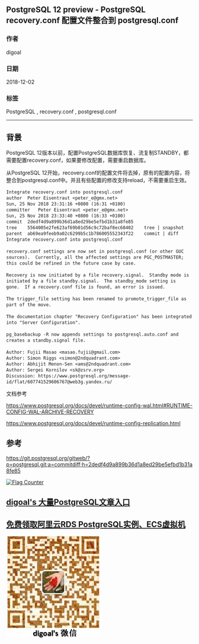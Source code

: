 ## PostgreSQL 12 preview - PostgreSQL recovery.conf 配置文件整合到 postgresql.conf  
                                                                                          
### 作者                                                                                                                                       
digoal                                                                                     
                                                                                            
### 日期                                                                                       
2018-12-02                                                                                      
                                                                                        
### 标签                                                                                     
PostgreSQL , recovery.conf , postgresql.conf   
                                                                                          
----                                                                                    
                                                                                             
## 背景            
PostgreSQL 12版本以前，配置PostgreSQL数据库恢复、流复制STANDBY，都需要配置recovery.conf，如果要修改配置，需要重启数据库。  
  
从PostgreSQL 12开始，recovery.conf的配置文件将去掉，原有的配置内容，将整合到postgresql.conf中。并且有些配置的修改支持reload，不需要重启生效。  
  
```  
Integrate recovery.conf into postgresql.conf  
author	Peter Eisentraut <peter_e@gmx.net>	  
Sun, 25 Nov 2018 23:31:16 +0800 (16:31 +0100)  
committer	Peter Eisentraut <peter_e@gmx.net>	  
Sun, 25 Nov 2018 23:33:40 +0800 (16:33 +0100)  
commit	2dedf4d9a899b36d1a8ed29be5efbd1b31a8fe85  
tree	5564005e2fe623af69b01d56c9c72baf8ec68402	tree | snapshot  
parent	ab69ea9feeb9a02c6299b5c1b786005552343f22	commit | diff  
Integrate recovery.conf into postgresql.conf  
  
recovery.conf settings are now set in postgresql.conf (or other GUC  
sources).  Currently, all the affected settings are PGC_POSTMASTER;  
this could be refined in the future case by case.  
  
Recovery is now initiated by a file recovery.signal.  Standby mode is  
initiated by a file standby.signal.  The standby_mode setting is  
gone.  If a recovery.conf file is found, an error is issued.  
  
The trigger_file setting has been renamed to promote_trigger_file as  
part of the move.  
  
The documentation chapter "Recovery Configuration" has been integrated  
into "Server Configuration".  
  
pg_basebackup -R now appends settings to postgresql.auto.conf and  
creates a standby.signal file.  
  
Author: Fujii Masao <masao.fujii@gmail.com>  
Author: Simon Riggs <simon@2ndquadrant.com>  
Author: Abhijit Menon-Sen <ams@2ndquadrant.com>  
Author: Sergei Kornilov <sk@zsrv.org>  
Discussion: https://www.postgresql.org/message-id/flat/607741529606767@web3g.yandex.ru/  
```  
  
文档参考  
  
https://www.postgresql.org/docs/devel/runtime-config-wal.html#RUNTIME-CONFIG-WAL-ARCHIVE-RECOVERY  
  
https://www.postgresql.org/docs/devel/runtime-config-replication.html  
  
## 参考  
https://git.postgresql.org/gitweb/?p=postgresql.git;a=commitdiff;h=2dedf4d9a899b36d1a8ed29be5efbd1b31a8fe85  
  
  
<a rel="nofollow" href="http://info.flagcounter.com/h9V1"  ><img src="http://s03.flagcounter.com/count/h9V1/bg_FFFFFF/txt_000000/border_CCCCCC/columns_2/maxflags_12/viewers_0/labels_0/pageviews_0/flags_0/"  alt="Flag Counter"  border="0"  ></a>  
  
  
## [digoal's 大量PostgreSQL文章入口](https://github.com/digoal/blog/blob/master/README.md "22709685feb7cab07d30f30387f0a9ae")
  
  
## [免费领取阿里云RDS PostgreSQL实例、ECS虚拟机](https://free.aliyun.com/ "57258f76c37864c6e6d23383d05714ea")
  
  
![digoal's weixin](../pic/digoal_weixin.jpg "f7ad92eeba24523fd47a6e1a0e691b59")
  
